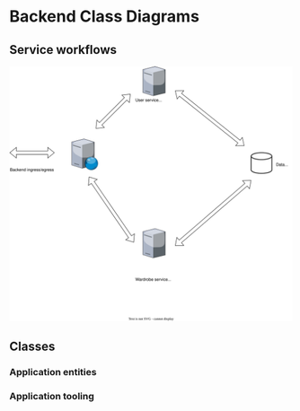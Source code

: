 # Backend Class Diagrams

## Service workflows

![Service Workflow](./figures/service-workflow.drawio.svg)

## Classes

### Application entities



### Application tooling
